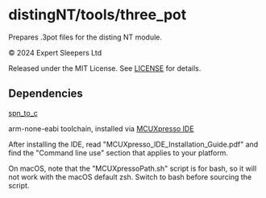 # distingNT/tools/three_pot
Prepares .3pot files for the disting NT module.

© 2024 Expert Sleepers Ltd

Released under the MIT License. See [LICENSE](LICENSE) for details.

## Dependencies
[spn_to_c](https://github.com/expertsleepersltd/spn_to_c)

arm-none-eabi toolchain, installed via [MCUXpresso IDE](https://www.nxp.com/design/design-center/software/development-software/mcuxpresso-software-and-tools-/mcuxpresso-integrated-development-environment-ide:MCUXpresso-IDE)

After installing the IDE, read "MCUXpresso_IDE_Installation_Guide.pdf" and find the "Command line use" section that applies to your platform.

On macOS, note that the "MCUXpressoPath.sh" script is for bash, so it will not work with the macOS default zsh. Switch to bash before sourcing the script.
